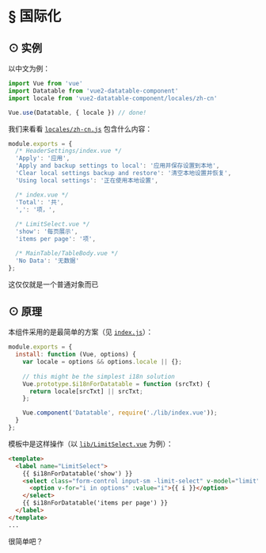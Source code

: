 # § 国际化

## ⊙ 实例

以中文为例：

```js
import Vue from 'vue'
import Datatable from 'vue2-datatable-component'
import locale from 'vue2-datatable-component/locales/zh-cn'

Vue.use(Datatable, { locale }) // done!
```

我们来看看 [`locales/zh-cn.js`](https://github.com/OneWayTech/vue2-datatable/blob/master/locales/zh-cn.js) 包含什么内容：

```js
module.exports = {
  /* HeaderSettings/index.vue */
  'Apply': '应用',
  'Apply and backup settings to local': '应用并保存设置到本地',
  'Clear local settings backup and restore': '清空本地设置并恢复',
  'Using local settings': '正在使用本地设置',

  /* index.vue */
  'Total': '共',
  ',': '项，',
  
  /* LimitSelect.vue */
  'show': '每页展示',
  'items per page': '项',

  /* MainTable/TableBody.vue */
  'No Data': '无数据'
};
```

这仅仅就是一个普通对象而已

## ⊙ 原理

本组件采用的是最简单的方案（见 [`index.js`](https://github.com/OneWayTech/vue2-datatable/blob/master/index.js)）：

```js
module.exports = {
  install: function (Vue, options) {
    var locale = options && options.locale || {};
    
    // this might be the simplest i18n solution
    Vue.prototype.$i18nForDatatable = function (srcTxt) {
      return locale[srcTxt] || srcTxt;
    };

    Vue.component('Datatable', require('./lib/index.vue'));
  }
};
```

模板中是这样操作（以 [`lib/LimitSelect.vue`](https://github.com/OneWayTech/vue2-datatable/blob/master/lib/LimitSelect.vue) 为例）：

```html
<template>
  <label name="LimitSelect">
    {{ $i18nForDatatable('show') }}
    <select class="form-control input-sm -limit-select" v-model="limit">
      <option v-for="i in options" :value="i">{{ i }}</option>
    </select>
    {{ $i18nForDatatable('items per page') }}
  </label>
</template>
...
```

很简单吧？
